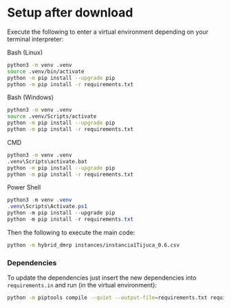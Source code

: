 # Setup after download

Execute the following to enter a virtual environment depending on your terminal interpreter:

Bash (Linux)

```bash
python3 -m venv .venv
source .venv/bin/activate
python -m pip install --upgrade pip
python -m pip install -r requirements.txt
```

Bash (Windows)

```bash
python3 -m venv .venv
source .venv/Scripts/activate
python -m pip install --upgrade pip
python -m pip install -r requirements.txt
```

CMD

```bash
python3 -m venv .venv
.venv\Scripts\activate.bat
python -m pip install --upgrade pip
python -m pip install -r requirements.txt
```

Power Shell

```powershell
python3 -m venv .venv
.venv\Scripts\Activate.ps1
python -m pip install --upgrade pip
python -m pip install -r requirements.txt
```

Then the following to execute the main code:

```bash
python -m hybrid_dmrp instances/instancia1Tijuca_0.6.csv
```

### Dependencies

To update the dependencies just insert the new dependencies into ```requirements.in``` and run (in the virtual environment):

```bash
python -m piptools compile --quiet --output-file=requirements.txt requirements.in
```
